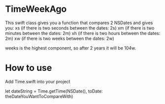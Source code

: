# TimeWeekAgo

This swift class gives you a function that compares 2 NSDates and gives you:
xs  (if there is two seconds between the dates: 2s)
xm (if there is two minutes between the dates: 2m)
xh (if there is two hours between the dates: 2m)
xw (if there is two weeks between the dates: 2w)

weeks is the highest component, so after 2 years it will be 104w.

# How to use

Add Time.swift into your project

let dateString = Time.getTime(NSDate(), toDate: theDateYouWantToCompareWith)


